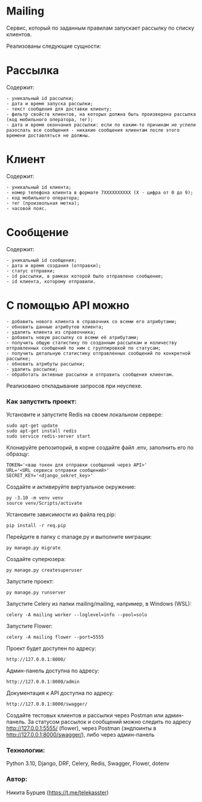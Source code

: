 # Mailing

Сервис, который по заданным правилам запускает рассылку по списку клиентов.

Реализованы следующие сущности:
# Рассылка
Содержит:
```
- уникальный id рассылки;
- дата и время запуска рассылки;
- текст сообщения для доставки клиенту;
- фильтр свойств клиентов, на которых должна быть произведена рассылка (код мобильного оператора, тег);
- дата и время окончания рассылки: если по каким-то причинам не успели разослать все сообщения - никакие сообщения клиентам после этого времени доставляться не должны.
```

# Клиент
Содержит:
```
- уникальный id клиента;
- номер телефона клиента в формате 7XXXXXXXXXX (X - цифра от 0 до 9);
- код мобильного оператора;
- тег (произвольная метка);
- часовой пояс.
```

# Сообщение
Содержит:
```
- уникальный id сообщения;
- дата и время создания (отправки);
- статус отправки;
- id рассылки, в рамках которой было отправлено сообщение;
- id клиента, которому отправили.
```

# С помощью API можно
```
- добавить нового клиента в справочник со всеми его атрибутами;
- обновить данные атрибутов клиента;
- удалить клиента из справочника;
- добавить новую рассылку со всеми её атрибутами;
- получить общую статистику по созданным рассылкам и количеству отправленных сообщений по ним с группировкой по статусам;
- получить детальную статистику отправленных сообщений по конкретной рассылке;
- обновить атрибуты рассылки;
- удалить рассылки;
- обработать активные рассылки и отправить сообщения клиентам.
```

Реализовано откладывание запросов при неуспехе.

### Как запустить проект:

Установите и запустите Redis на своем локальном сервере:

```
sudo apt-get update
sudo apt-get install redis
sudo service redis-server start
```

Клонируйте репозиторий, в корне создайте файл .env, заполнить его по образцу:

```
TOKEN='<ваш токен для отправки сообщений через API>'
URL='<URL сервиса отправки сообщений>'
SECRET_KEY='<django_sekret_key>'
```
Создайте и активируйте виртуальное окружение:

```
py -3.10 -m venv venv
source venv/Scripts/activate

```

Установите зависимости из файла req.pip:

```
pip install -r req.pip
```

Перейдите в папку с manage.py и выполните миграции:

```
py manage.py migrate
```

Создайте суперюзера:

```
py manage.py createsuperuser

```

Запустите проект:

```
py manage.py runserver

```

Запустите Celery из папки mailing/mailing, например, в Windows (WSL):

```
celery -A mailing worker --loglevel=info --pool=solo

```
Запустите Flower:

```
celery -A mailing flower --port=5555

```

Проект будет доступен по адресу:

```
http://127.0.0.1:8000/

```

Админ-панель доступна по адресу:

```
http://127.0.0.1:8000/admin
```

Документация к API доступна по адресу:

```
http://127.0.0.1:8000/swagger/
```

Создайте тестовых клиентов и рассылки через Postman или админ-панель.
За статусом рассылок и сообщений можно следить по адресу http://127.0.0.1:5555/ (flower), через Postman (эндпоинты в http://127.0.0.1:8000/swagger/), либо через админ-панель


### Технологии:

Python 3.10, Django, DRF, Celery, Redis, Swagger, Flower, dotenv

### Автор:

Никита Бурцев (https://t.me/telekasster)